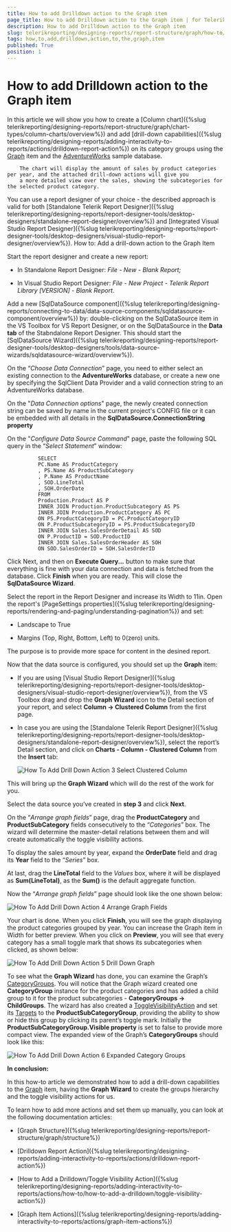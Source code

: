 ```yaml
---
title: How to add Drilldown action to the Graph item
page_title: How to add Drilldown action to the Graph item | for Telerik Reporting Documentation
description: How to add Drilldown action to the Graph item
slug: telerikreporting/designing-reports/report-structure/graph/how-to/how-to-add-drilldown-action-to-the-graph-item
tags: how,to,add,drilldown,action,to,the,graph,item
published: True
position: 1
---
```


# How to add Drilldown action to the Graph item



In this article we will show you how to create a [Column chart]({%slug telerikreporting/designing-reports/report-structure/graph/chart-types/column-charts/overview%})
        and add [drill-down capabilities]({%slug telerikreporting/designing-reports/adding-interactivity-to-reports/actions/drilldown-report-action%})
        on its category groups using the [Graph](/reporting/api/Telerik.Reporting.Graph) item and the
        [AdventureWorks](http://msftdbprodsamples.codeplex.com/releases/view/55330)
        sample database.

        The chart will display the amount of sales by product categories per year, and the attached drill-down actions will give you
        a more detailed view over the sales, showing the subcategories for the selected product category.
      

You can use a report designer of your choice - the described approach is valid for both
        [Standalone Telerik Report Designer]({%slug telerikreporting/designing-reports/report-designer-tools/desktop-designers/standalone-report-designer/overview%})
        and
        [Integrated Visual Studio Report Designer]({%slug telerikreporting/designing-reports/report-designer-tools/desktop-designers/visual-studio-report-designer/overview%}).
      How to: Add a drill-down action to the Graph Item

Start the report designer and create a new report:
            

* In Standalone Report Designer: *File - New - Blank Report;*

* In Visual Studio Report Designer: *File - New Project - Telerik Report Library [VERSION] - Blank Report*.
                

Add a new [SqlDataSource component]({%slug telerikreporting/designing-reports/connecting-to-data/data-source-components/sqldatasource-component/overview%}) by:
              double-clicking on the SqlDataSource item in the VS Toolbox for VS Report Designer,
              or on the SqlDataSource in the __Data tab__ of the Stabndalone Report Designer.
              This should start the [SqlDataSource Wizard]({%slug telerikreporting/designing-reports/report-designer-tools/desktop-designers/tools/data-source-wizards/sqldatasource-wizard/overview%}).
            

On the “*Choose Data Connection*” page, you need to either select an existing connection to the
              __AdventureWorks__ database, or create a new one by specifying the SqlClient Data Provider and a valid
              connection string to an AdventureWorks database.
            

On the "*Data Connection options*" page, the newly created connection string can be saved by name in the current project's CONFIG file
              or it can be embedded with all details in the __SqlDataSource.ConnectionString property__

On the "*Configure Data Source Command*" page, paste the following SQL query in the “*Select Statement*” window:
            

	
              SELECT
              PC.Name AS ProductCategory
              , PS.Name AS ProductSubCategory
              , P.Name AS ProductName
              , SOD.LineTotal
              , SOH.OrderDate
              FROM
              Production.Product AS P
              INNER JOIN Production.ProductSubcategory AS PS
              INNER JOIN Production.ProductCategory AS PC
              ON PS.ProductCategoryID = PC.ProductCategoryID
              ON P.ProductSubcategoryID = PS.ProductSubcategoryID
              INNER JOIN Sales.SalesOrderDetail AS SOD
              ON P.ProductID = SOD.ProductID
              INNER JOIN Sales.SalesOrderHeader AS SOH
              ON SOD.SalesOrderID = SOH.SalesOrderID
            



Click Next, and then on __Execute Query...__ button to make sure that everything is fine with your data connection and data is fetched from
              the database. Click __Finish__ when you are ready. This will close the __SqlDataSource Wizard__.
            

Select the report in the Report Designer and increase its Width to 11in. Open the report's
              [PageSettings properties]({%slug telerikreporting/designing-reports/rendering-and-paging/understanding-pagination%}) and set:
            

* Landscape to True

* Margins (Top, Right, Bottom, Left) to 0(zero) units.

The purpose is to provide more space for content in the desined report.

Now that the data source is configured, you should set up the __Graph__ item:
            

* If you are using [Visual Studio Report Designer]({%slug telerikreporting/designing-reports/report-designer-tools/desktop-designers/visual-studio-report-designer/overview%}), from the VS Toolbox drag and drop
                  the __Graph Wizard__ icon to the Detail section of your report,
                  and select __Column -> Clustered Column__ from the first page.
                

* In case you are using the [Standalone Telerik Report Designer]({%slug telerikreporting/designing-reports/report-designer-tools/desktop-designers/standalone-report-designer/overview%}),
                  select the report’s Detail section, and click on __Charts - Column - Clustered Column__ from the __Insert__ tab:
                  
  ![How To Add Drill Down Action 3 Select Clustered Column](images/Graph/HowToAddDrillDownAction/HowToAddDrillDownAction_3_SelectClusteredColumn.png)

This will bring up the __Graph Wizard__ which will do the rest of the work for you.
            

Select the data source you’ve created in __step 3__ and click __Next__.
            

On the “*Arrange graph fields*” page, drag the __ProductCategory__ and
              __ProductSubCategory__ fields consecutively to the “*Categories*” box.
              The wizard will determine the master-detail relations between them and will create automatically the toggle visibility actions.
            

To display the sales amount by year, expand the __OrderDate__ field and drag its __Year__ field
              to the “*Series*” box.
            

At last, drag the __LineTotal__ field to the *Values*
              box, where it will be displayed as __Sum(LineTotal)__, as the __Sum()__ is the default aggregate function.
            

Now the “*Arrange graph fields*” page should look like the one shown below:
              
  ![How To Add Drill Down Action 4 Arrange Graph Fields](images/Graph/HowToAddDrillDownAction/HowToAddDrillDownAction_4_ArrangeGraphFields.png)

Your chart is done. When you click __Finish__, you will see the graph displaying the product categories grouped by year.
              You can increase the Graph item in Width for better preview. When you click on __Preview__, you will see that every category
              has a small toggle mark that shows its subcategories when clicked, as shown below:
              
  ![How To Add Drill Down Action 5 Drill Down Graph](images/Graph/HowToAddDrillDownAction/HowToAddDrillDownAction_5_DrillDownGraph.png)

To see what the __Graph Wizard__ has done, you can examine the Graph’s
              [CategoryGroups](/reporting/api/Telerik.Reporting.Graph#collapsible-Telerik_Reporting_Graph_CategoryGroups).
              You will notice that the Graph wizard created one __CategoryGroup__ instance for the product categories and has added
              a child group to it for the product subcategories - __CategoryGroups -> ChildGroups__. The wizard has also created a
              [ToggleVisibilityAction](/reporting/api/Telerik.Reporting.ToggleVisibilityAction)
              and set its [Targets](/reporting/api/Telerik.Reporting.ToggleVisibilityAction#collapsible-Telerik_Reporting_ToggleVisibilityAction_Targets)
              to the __ProductSubCategoryGroup__, providing the ability to show or hide this group by clicking its parent’s toggle mark.
              Initially the __ProductSubCategoryGroup.Visible property__ is set to false to provide more compact view.
              The expanded view of the Graph’s __CategoryGroups__ should look like this:
              
  ![How To Add Drill Down Action 6 Expanded Category Groups](images/Graph/HowToAddDrillDownAction/HowToAddDrillDownAction_6_ExpandedCategoryGroups.png)

__In conclusion:__

In this how-to article we demonstrated how to add a drill-down capabilities to the [Graph](/reporting/api/Telerik.Reporting.Graph) item,
            having the __Graph Wizard__ to create the groups hierarchy and the toggle visibility actions for us.
          

To learn how to add more actions and set them up manually, you can look at the following documentation articles:
          

* [Graph Structure]({%slug telerikreporting/designing-reports/report-structure/graph/structure%})

* [Drilldown Report Action]({%slug telerikreporting/designing-reports/adding-interactivity-to-reports/actions/drilldown-report-action%})

* [How to Add a Drilldown/Toggle Visibility Action]({%slug telerikreporting/designing-reports/adding-interactivity-to-reports/actions/how-to/how-to-add-a-drilldown/toggle-visibility-action%})

* [Graph Item Actions]({%slug telerikreporting/designing-reports/adding-interactivity-to-reports/actions/graph-item-actions%})

